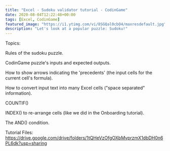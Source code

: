 ```yaml
---
title: "Excel - Sudoku validator tutorial - CodinGame"
date: 2020-08-04T12:22:48+00:00
tags: [Excel, CodinGame]
featured_image: "https://i1.ytimg.com/vi/8SGQal0cbO4/maxresdefault.jpg"
description: "Let's look at a popular puzzle: Sudoku!"
---
```

Topics:

Rules of the sudoku puzzle.

CodinGame puzzle's inputs and expected outputs.

How to show arrows indicating the 'precedents' (the input cells for the current cell's formula).

How to convert input text into many Excel cells ("space separated" information).

COUNTIF()

INDEX() to re-arrange cells (like we did in the Onboarding tutorial).

The AND() condition. 
 
 
Tutorial Files: https://drive.google.com/drive/folders/1tQHeVzOfgOXbMvprzmX1dbDH0n6PL6dk?usp=sharing